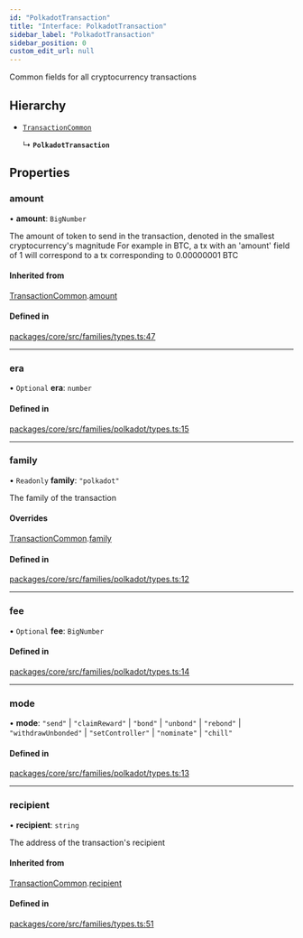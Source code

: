 ```yaml
---
id: "PolkadotTransaction"
title: "Interface: PolkadotTransaction"
sidebar_label: "PolkadotTransaction"
sidebar_position: 0
custom_edit_url: null
---
```


Common fields for all cryptocurrency transactions

## Hierarchy

- [`TransactionCommon`](TransactionCommon.md)

  ↳ **`PolkadotTransaction`**

## Properties

### amount

• **amount**: `BigNumber`

The amount of token to send in the transaction, denoted in the smallest cryptocurrency's magnitude
For example in BTC, a tx with an 'amount' field of 1 will correspond to a tx corresponding to 0.00000001 BTC

#### Inherited from

[TransactionCommon](TransactionCommon.md).[amount](TransactionCommon.md#amount)

#### Defined in

[packages/core/src/families/types.ts:47](https://github.com/LedgerHQ/wallet-api/blob/main/packages/core/src/families/types.ts#L47)

___

### era

• `Optional` **era**: `number`

#### Defined in

[packages/core/src/families/polkadot/types.ts:15](https://github.com/LedgerHQ/wallet-api/blob/main/packages/core/src/families/polkadot/types.ts#L15)

___

### family

• `Readonly` **family**: ``"polkadot"``

The family of the transaction

#### Overrides

[TransactionCommon](TransactionCommon.md).[family](TransactionCommon.md#family)

#### Defined in

[packages/core/src/families/polkadot/types.ts:12](https://github.com/LedgerHQ/wallet-api/blob/main/packages/core/src/families/polkadot/types.ts#L12)

___

### fee

• `Optional` **fee**: `BigNumber`

#### Defined in

[packages/core/src/families/polkadot/types.ts:14](https://github.com/LedgerHQ/wallet-api/blob/main/packages/core/src/families/polkadot/types.ts#L14)

___

### mode

• **mode**: ``"send"`` \| ``"claimReward"`` \| ``"bond"`` \| ``"unbond"`` \| ``"rebond"`` \| ``"withdrawUnbonded"`` \| ``"setController"`` \| ``"nominate"`` \| ``"chill"``

#### Defined in

[packages/core/src/families/polkadot/types.ts:13](https://github.com/LedgerHQ/wallet-api/blob/main/packages/core/src/families/polkadot/types.ts#L13)

___

### recipient

• **recipient**: `string`

The address of the transaction's recipient

#### Inherited from

[TransactionCommon](TransactionCommon.md).[recipient](TransactionCommon.md#recipient)

#### Defined in

[packages/core/src/families/types.ts:51](https://github.com/LedgerHQ/wallet-api/blob/main/packages/core/src/families/types.ts#L51)
